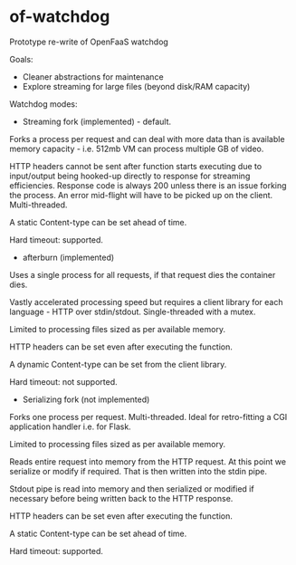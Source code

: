 # of-watchdog
Prototype re-write of OpenFaaS watchdog

Goals:
* Cleaner abstractions for maintenance
* Explore streaming for large files (beyond disk/RAM capacity)

Watchdog modes:

* Streaming fork (implemented) - default.

Forks a process per request and can deal with more data than is available memory capacity - i.e. 512mb VM can process multiple GB of video.

HTTP headers cannot be sent after function starts executing due to input/output being hooked-up directly to response for streaming efficiencies. Response code is always 200 unless there is an issue forking the process. An error mid-flight will have to be picked up on the client. Multi-threaded.

A static Content-type can be set ahead of time.

Hard timeout: supported.

* afterburn (implemented)

Uses a single process for all requests, if that request dies the container dies.

Vastly accelerated processing speed but requires a client library for each language - HTTP over stdin/stdout. Single-threaded with a mutex.

Limited to processing files sized as per available memory.

HTTP headers can be set even after executing the function.

A dynamic Content-type can be set from the client library.

Hard timeout: not supported.

* Serializing fork (not implemented)

Forks one process per request. Multi-threaded. Ideal for retro-fitting a CGI application handler i.e. for Flask.

Limited to processing files sized as per available memory.

Reads entire request into memory from the HTTP request. At this point we serialize or modify if required. That is then written into the stdin pipe.

Stdout pipe is read into memory and then serialized or modified if necessary before being written back to the HTTP response.

HTTP headers can be set even after executing the function.

A static Content-type can be set ahead of time.

Hard timeout: supported.
